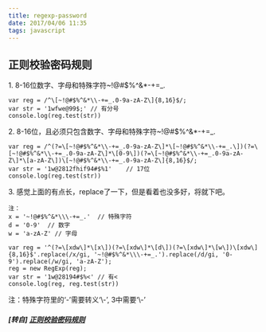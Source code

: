 ```yaml
---
title: regexp-password
date: 2017/04/06 11:35
tags: javascript
---
```


## 正则校验密码规则

1\. 8-16位数字、字母和特殊字符~!@#$%^&*-+=_.
```
var reg = /^\[~!@#$%^&*\\-+=_.0-9a-zA-Z\]{8,16}$/;  
var str = '1wfwe@99$;' // 有分号  
console.log(reg.test(str))
```

2\. 8-16位，且必须只包含数字、字母和特殊字符~!@#$%^&*-+=_.
```
var reg = /^(?=\[~!@#$%^&*\\-+=_.0-9a-zA-Z\]*\[~!@#$%^&*\\-+=_.\])(?=\[~!@#$%^&*\\-+=_.0-9a-zA-Z\]*\[0-9\])(?=\[~!@#$%^&*\\-+=_.0-9a-zA-Z\]*\[a-zA-Z\])\[~!@#$%^&*\\-+=_.0-9a-zA-Z\]{8,16}$/;
var str = '1w@2812fhif94#$%1'    // 17位
console.log(reg.test(str))
```

3\. 感觉上面的有点长，replace了一下，但是看着也没多好，将就下吧。
```
注：
x = '~!@#$%^&*\\\-+=_.'  // 特殊字符
d = '0-9'  // 数字
w = 'a-zA-Z' // 字母

var reg = '^(?=\[xdw\]*\[x\])(?=\[xdw\]*\[d\])(?=\[xdw\]*\[w\])\[xdw\]{8,16}$'.replace(/x/gi, '~!@#$%^&*\\\-+=_.').replace(/d/gi, '0-9').replace(/w/gi, 'a-zA-Z');
reg = new RegExp(reg);
var str = '1w@28194#$%<' // 有<
console.log(reg, reg.test(str))
```

注：特殊字符里的‘-’需要转义‘\\-’, 3中需要‘\\\-’

##### [转自] [正则校验密码规则](https://my.oschina.net/luweiweiwei/blog/873937)